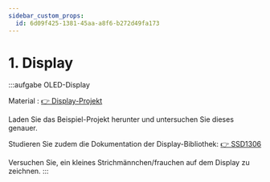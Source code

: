 ```yaml
---
sidebar_custom_props:
  id: 6d09f425-1381-45aa-a8f6-b272d49fa173
---
```

# 1. Display

:::aufgabe OLED-Display

Material
: [👉 Display-Projekt](assets/display-assets.zip)

Laden Sie das Beispiel-Projekt herunter und untersuchen Sie dieses genauer.

Studieren Sie zudem die Dokumentation der Display-Bibliothek: [👉 SSD1306](https://docs.micropython.org/en/latest/esp8266/tutorial/ssd1306.html)

Versuchen Sie, ein kleines Strichmännchen/frauchen auf dem Display zu zeichnen.
::: 
